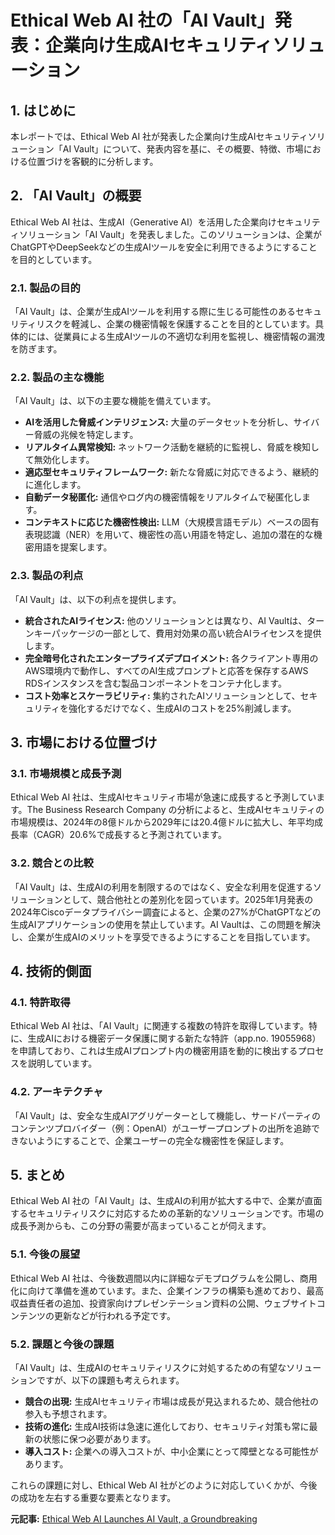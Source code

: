 # Ethical Web AI 社の「AI Vault」発表：企業向け生成AIセキュリティソリューション

## 1. はじめに

本レポートでは、Ethical Web AI 社が発表した企業向け生成AIセキュリティソリューション「AI Vault」について、発表内容を基に、その概要、特徴、市場における位置づけを客観的に分析します。

## 2. 「AI Vault」の概要

Ethical Web AI 社は、生成AI（Generative AI）を活用した企業向けセキュリティソリューション「AI Vault」を発表しました。このソリューションは、企業がChatGPTやDeepSeekなどの生成AIツールを安全に利用できるようにすることを目的としています。

### 2.1. 製品の目的

「AI Vault」は、企業が生成AIツールを利用する際に生じる可能性のあるセキュリティリスクを軽減し、企業の機密情報を保護することを目的としています。具体的には、従業員による生成AIツールの不適切な利用を監視し、機密情報の漏洩を防ぎます。

### 2.2. 製品の主な機能

「AI Vault」は、以下の主要な機能を備えています。

* **AIを活用した脅威インテリジェンス:** 大量のデータセットを分析し、サイバー脅威の兆候を特定します。
* **リアルタイム異常検知:** ネットワーク活動を継続的に監視し、脅威を検知して無効化します。
* **適応型セキュリティフレームワーク:** 新たな脅威に対応できるよう、継続的に進化します。
* **自動データ秘匿化:** 通信やログ内の機密情報をリアルタイムで秘匿化します。
* **コンテキストに応じた機密性検出:** LLM（大規模言語モデル）ベースの固有表現認識（NER）を用いて、機密性の高い用語を特定し、追加の潜在的な機密用語を提案します。

### 2.3. 製品の利点

「AI Vault」は、以下の利点を提供します。

* **統合されたAIライセンス:** 他のソリューションとは異なり、AI Vaultは、ターンキーパッケージの一部として、費用対効果の高い統合AIライセンスを提供します。
* **完全暗号化されたエンタープライズデプロイメント:** 各クライアント専用のAWS環境内で動作し、すべてのAI生成プロンプトと応答を保存するAWS RDSインスタンスを含む製品コンポーネントをコンテナ化します。
* **コスト効率とスケーラビリティ:** 集約されたAIソリューションとして、セキュリティを強化するだけでなく、生成AIのコストを25%削減します。

## 3. 市場における位置づけ

### 3.1. 市場規模と成長予測

Ethical Web AI 社は、生成AIセキュリティ市場が急速に成長すると予測しています。The Business Research Company の分析によると、生成AIセキュリティの市場規模は、2024年の8億ドルから2029年には20.4億ドルに拡大し、年平均成長率（CAGR）20.6%で成長すると予測されています。

### 3.2. 競合との比較

「AI Vault」は、生成AIの利用を制限するのではなく、安全な利用を促進するソリューションとして、競合他社との差別化を図っています。2025年1月発表の2024年Ciscoデータプライバシー調査によると、企業の27%がChatGPTなどの生成AIアプリケーションの使用を禁止しています。AI Vaultは、この問題を解決し、企業が生成AIのメリットを享受できるようにすることを目指しています。

## 4. 技術的側面

### 4.1. 特許取得

Ethical Web AI 社は、「AI Vault」に関連する複数の特許を取得しています。特に、生成AIにおける機密データ保護に関する新たな特許（app.no. 19055968）を申請しており、これは生成AIプロンプト内の機密用語を動的に検出するプロセスを説明しています。

### 4.2. アーキテクチャ

「AI Vault」は、安全な生成AIアグリゲーターとして機能し、サードパーティのコンテンツプロバイダー（例：OpenAI）がユーザープロンプトの出所を追跡できないようにすることで、企業ユーザーの完全な機密性を保証します。

## 5. まとめ

Ethical Web AI 社の「AI Vault」は、生成AIの利用が拡大する中で、企業が直面するセキュリティリスクに対応するための革新的なソリューションです。市場の成長予測からも、この分野の需要が高まっていることが伺えます。

### 5.1. 今後の展望

Ethical Web AI 社は、今後数週間以内に詳細なデモプログラムを公開し、商用化に向けて準備を進めています。また、企業インフラの構築も進めており、最高収益責任者の追加、投資家向けプレゼンテーション資料の公開、ウェブサイトコンテンツの更新などが行われる予定です。

### 5.2. 課題と今後の課題

「AI Vault」は、生成AIのセキュリティリスクに対処するための有望なソリューションですが、以下の課題も考えられます。

* **競合の出現:** 生成AIセキュリティ市場は成長が見込まれるため、競合他社の参入も予想されます。
* **技術の進化:** 生成AI技術は急速に進化しており、セキュリティ対策も常に最新の状態に保つ必要があります。
* **導入コスト:** 企業への導入コストが、中小企業にとって障壁となる可能性があります。

これらの課題に対し、Ethical Web AI 社がどのように対応していくかが、今後の成功を左右する重要な要素となります。


**元記事:** [Ethical Web AI Launches AI Vault, a Groundbreaking](https://www.globenewswire.com/news-release/2025/03/17/3043689/0/en/Ethical-Web-AI-Launches-AI-Vault-a-Groundbreaking-Enterprise-SaaS-Solution-Designed-to-Protect-Subscribers-from-Various-AI-Threats.html)